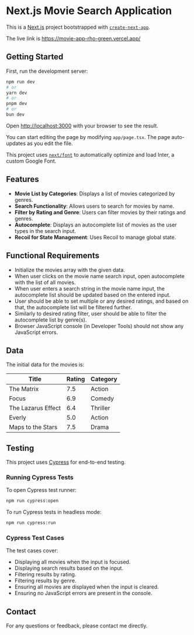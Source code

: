# Next.js Movie Search Application

This is a [Next.js](https://nextjs.org/) project bootstrapped with [`create-next-app`](https://github.com/vercel/next.js/tree/canary/packages/create-next-app).

The live link is https://movie-app-rho-green.vercel.app/

## Getting Started

First, run the development server:

```bash
npm run dev
# or
yarn dev
# or
pnpm dev
# or
bun dev
```

Open [http://localhost:3000](http://localhost:3000) with your browser to see the result.

You can start editing the page by modifying `app/page.tsx`. The page auto-updates as you edit the file.

This project uses [`next/font`](https://nextjs.org/docs/basic-features/font-optimization) to automatically optimize and load Inter, a custom Google Font.

## Features

- **Movie List by Categories**: Displays a list of movies categorized by genres.
- **Search Functionality**: Allows users to search for movies by name.
- **Filter by Rating and Genre**: Users can filter movies by their ratings and genres.
- **Autocomplete**: Displays an autocomplete list of movies as the user types in the search input.
- **Recoil for State Management**: Uses Recoil to manage global state.

## Functional Requirements

- Initialize the movies array with the given data.
- When user clicks on the movie name search input, open autocomplete with the list of all movies.
- When user enters a search string in the movie name input, the autocomplete list should be updated based on the entered input.
- User should be able to set multiple or any desired ratings, and based on that, the autocomplete list will be filtered further.
- Similarly to desired rating filter, user should be able to filter the autocomplete list by genre(s).
- Browser JavaScript console (in Developer Tools) should not show any JavaScript errors.

## Data

The initial data for the movies is:

| Title              | Rating | Category |
| ------------------ | ------ | -------- |
| The Matrix         | 7.5    | Action   |
| Focus              | 6.9    | Comedy   |
| The Lazarus Effect | 6.4    | Thriller |
| Everly             | 5.0    | Action   |
| Maps to the Stars  | 7.5    | Drama    |

## Testing

This project uses [Cypress](https://www.cypress.io/) for end-to-end testing.

### Running Cypress Tests

To open Cypress test runner:

```bash
npm run cypress:open
```

To run Cypress tests in headless mode:

```bash
npm run cypress:run
```

### Cypress Test Cases

The test cases cover:

- Displaying all movies when the input is focused.
- Displaying search results based on the input.
- Filtering results by rating.
- Filtering results by genre.
- Ensuring all movies are displayed when the input is cleared.
- Ensuring no JavaScript errors are present in the console.

## Contact

For any questions or feedback, please contact me directly.
